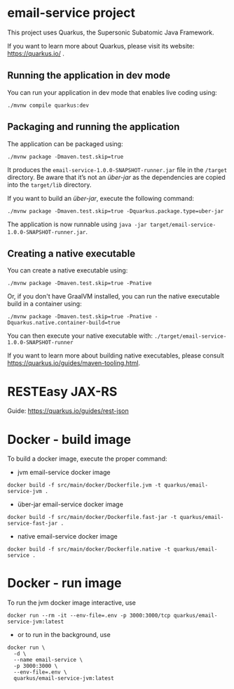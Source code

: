 # email-service project

This project uses Quarkus, the Supersonic Subatomic Java Framework.

If you want to learn more about Quarkus, please visit its website: https://quarkus.io/ .

## Running the application in dev mode

You can run your application in dev mode that enables live coding using:
```shell script
./mvnw compile quarkus:dev
```

## Packaging and running the application

The application can be packaged using:
```shell script
./mvnw package -Dmaven.test.skip=true
```
It produces the `email-service-1.0.0-SNAPSHOT-runner.jar` file in the `/target` directory.
Be aware that it’s not an _über-jar_ as the dependencies are copied into the `target/lib` directory.

If you want to build an _über-jar_, execute the following command:
```shell script
./mvnw package -Dmaven.test.skip=true -Dquarkus.package.type=uber-jar
```

The application is now runnable using `java -jar target/email-service-1.0.0-SNAPSHOT-runner.jar`.

## Creating a native executable

You can create a native executable using: 
```shell script
./mvnw package -Dmaven.test.skip=true -Pnative
```

Or, if you don't have GraalVM installed, you can run the native executable build in a container using: 
```shell script
./mvnw package -Dmaven.test.skip=true -Pnative -Dquarkus.native.container-build=true
```

You can then execute your native executable with: `./target/email-service-1.0.0-SNAPSHOT-runner`

If you want to learn more about building native executables, please consult https://quarkus.io/guides/maven-tooling.html.

# RESTEasy JAX-RS

Guide: https://quarkus.io/guides/rest-json

# Docker - build image

To build a docker image, execute the proper command:

- jvm email-service docker image
```shell script
docker build -f src/main/docker/Dockerfile.jvm -t quarkus/email-service-jvm .
```
- über-jar email-service docker image
```shell script
docker build -f src/main/docker/Dockerfile.fast-jar -t quarkus/email-service-fast-jar .
```
- native email-service docker image
```shell script
docker build -f src/main/docker/Dockerfile.native -t quarkus/email-service .
```

# Docker - run image

To run the jvm docker image interactive, use
```shell script
docker run --rm -it --env-file=.env -p 3000:3000/tcp quarkus/email-service-jvm:latest
```
-  or to run in the background, use
```shell script
docker run \
  -d \
  --name email-service \
  -p 3000:3000 \
  --env-file=.env \
  quarkus/email-service-jvm:latest
```


